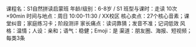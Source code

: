 课程名：S1自然拼读启蒙班
年龄/级别：6-8岁 / S1
班型与课时：走读 10次×90min
时间与地点：周日 10:00-11:30 / XX校区
核心卖点：27个核心音素；课堂纠音；家庭练习卡；阶段测评
家长痛点：读词靠猜；发音不准；记词低效
风格：温情；人设：亲和；语气：稳健；Emoji：是
渠道：朋友圈、海报、短视频；每类3条